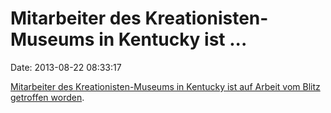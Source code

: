 Mitarbeiter des Kreationisten-Museums in Kentucky ist \...
==========================================================

Date: 2013-08-22 08:33:17

[Mitarbeiter des Kreationisten-Museums in Kentucky ist auf Arbeit vom
Blitz getroffen
worden](http://www.rawstory.com/rs/2013/08/21/creationism-museum-employee-injured-by-lightning-strike-while-on-the-job/).
